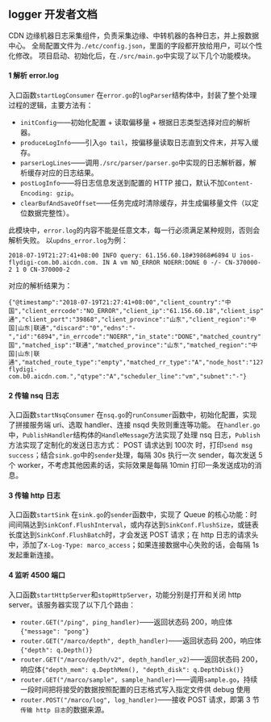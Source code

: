 ## logger 开发者文档 ##
CDN 边缘机器日志采集组件，负责采集边缘、中转机器的各种日志，并上报数据中心。
全局配置文件为`./etc/config.json`，里面的字段都开放给用户，可以个性化修改。
项目启动、初始化后，在`./src/main.go`中实现了以下几个功能模块。

#### 1 解析 error.log ####
入口函数`startLogConsumer`
在`error.go`的`logParser`结构体中，封装了整个处理过程的逻辑，主要方法有：
- `initConfig`——初始化配置 + 读取偏移量 + 根据日志类型选择对应的解析器。
- `produceLogInfo`——引入`go tail`，按偏移量读取日志直到文件末，并写入缓存。
- `parserLogLines`——调用`./src/parser/parser.go`中实现的日志解析器，解析缓存对应的日志结果。
- `postLogInfo`——将日志信息发送到配置的 HTTP 接口，默认不加`Content-Encoding: gzip`。
- `clearBufAndSaveOffset`——任务完成时清除缓存，并生成偏移量文件（以定位数据完整性）。

此模块中，`error.log`的内容不能是任意文本，每一行必须满足某种规则，否则会解析失败。
以`updns_error.log`为例：
```
2018-07-19T21:27:41+08:00 INFO query: 61.156.60.18#39868#6894 U ios-flydigi-com.b0.aicdn.com. IN A vm NO_ERROR NOERR:DONE 0 -/- CN-370000-2 1 0 CN-370000-2
```
对应的解析结果为：
```
{"@timestamp":"2018-07-19T21:27:41+08:00","client_country":"中国","client_errcode":"NO_ERROR","client_ip":"61.156.60.18","client_isp":"联通","client_port":"39868","client_province":"山东","client_region":"中国|山东|联通","discard":"0","edns":"-","id":"6894","in_errcode":"NOERR","in_state":"DONE","matched_country":"中国","matched_isp":"联通","matched_province":"山东","matched_region":"中国|山东|联通","matched_route_type":"empty","matched_rr_type":"A","node_host":"127.0.0.1","node_name":"localhost.localdomain","node_type":"updns","node_version":"v0.1.6.1","protocol":"U","qclass":"IN","qname":"ios-flydigi-com.b0.aicdn.com.","qtype":"A","scheduler_line":"vm","subnet":"-"}
```

#### 2 传输 nsq 日志 ####
入口函数`startNsqConsumer`
在`nsq.go`的`runConsumer`函数中，初始化配置，实现了拼接服务端 uri、选取 handler、连接 nsqd 失败则重连等功能。
在`handler.go`中，`PublishHandler`结构体的`HandleMessage`方法实现了处理 nsq 日志，`Publish`方法实现了定制化的发送日志方式：
POST 请求达到 100次 时，打印`send msg success`；结合`sink.go`中的`sender`处理，每隔 30s 执行一次 sender，每次发送 5个 worker，不考虑其他因素的话，实际效果是每隔 10min 打印一条发送成功的消息。

#### 3 传输 http 日志 ####
入口函数`startSink`
在`sink.go`的`sender`函数中，实现了 Queue 的核心功能：时间间隔达到`SinkConf.FlushInterval`，或内存达到`SinkConf.FlushSize`，或链表长度达到`SinkConf.FlushBatch`时，才会发送 POST 请求；在 http 日志的请求头中，添加了`X-Log-Type: marco_access`；如果连接数据中心失败的话，会每隔 1s 发起重新连接。

#### 4 监听 4500 端口 ####
入口函数`startHttpServer`和`stopHttpServer`，功能分别是打开和关闭 http server。该服务器实现了以下几个路由：
- `router.GET("/ping", ping_handler)`——返回状态码 200，响应体`{"message": "pong"}`
- `router.GET("/marco/depth", depth_handler)`——返回状态码 200，响应体`{"depth": q.Depth()}`
- `router.GET("/marco/depth/v2", depth_handler_v2)`——返回状态码 200，响应体`{"depth_mem": q.DepthMem(), "depth_disk": q.DepthDisk()}`
- `router.GET("/marco/sample", sample_handler)`——调用`sample.go`，持续一段时间把将接受的数据按照配置的日志格式写入指定文件供 debug 使用
- `router.POST("/marco/log", log_handler)`——接收 POST 请求，即第 3 节`传输 http 日志`的数据来源。
